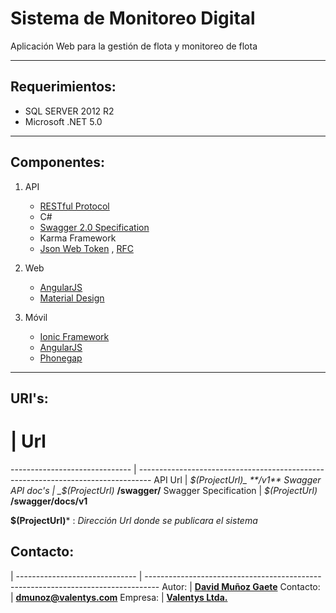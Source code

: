 # Sistema de Monitoreo Digital

Aplicación Web para la gestión de flota y monitoreo de flota

---------------------------------------------------------------------------------------------------------------------------------------------------------------------

## Requerimientos:

   * SQL SERVER 2012 R2
   * Microsoft .NET 5.0
---------------------------------------------------------------------------------------------------------------------------------------------------------------------

## Componentes:

1. API
      * [RESTful Protocol](https://msdn.microsoft.com/en-us/library/dd203052.aspx)
      * C#
      * [Swagger 2.0 Specification](https://github.com/swagger-api/swagger-spec/blob/master/versions/2.0.md)
      * Karma Framework
      * [Json Web Token](http://angular-tips.com/blog/2014/05/json-web-tokens-introduction/) , [RFC](http://self-issued.info/docs/draft-ietf-oauth-json-web-token.html)

 2. Web
      * [AngularJS](https://angularjs.org/)
      * [Material Design](https://material.angularjs.org/#/)

 3. Móvil
      * [Ionic Framework](http://ionicframework.com/)
      * [AngularJS](https://angularjs.org/)
      * [Phonegap](http://phonegap.com/)
---------------------------------------------------------------------------------------------------------------------------------------------------------------------

## URI's:

#  | Url
------------------------------ | ---------------------------------------------------------------------------------
API Url                          | _$(ProjectUrl)_ **/v1**
Swagger API doc's       | _$(ProjectUrl)_ **/swagger/**
Swagger Specification  | _$(ProjectUrl)_ **/swagger/docs/v1**

__$(ProjectUrl)__\* : _Dirección Url donde se publicara el sistema_


## Contacto:

 |
------------------------------ | ---------------------------------------------------------------------------------
Autor:                            | **[David Muñoz Gaete](http://cl.linkedin.com/in/dmunozgaete/es)**
Contacto:                      | **<dmunoz@valentys.com>**
Empresa:                      | **[Valentys Ltda.](http://www.valentys.com)**